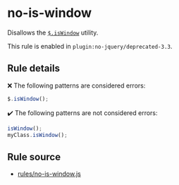 # no-is-window

Disallows the [`$.isWindow`](https://api.jquery.com/jQuery.isWindow/) utility.

This rule is enabled in `plugin:no-jquery/deprecated-3.3`.

## Rule details

❌ The following patterns are considered errors:
```js
$.isWindow();
```

✔️ The following patterns are not considered errors:
```js
isWindow();
myClass.isWindow();
```
## Rule source

* [rules/no-is-window.js](../src/rules/no-is-window.js)
